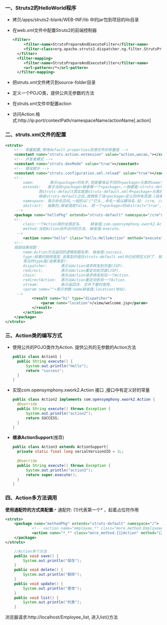 ### 一、Struts2的HelloWorld程序

 - 拷贝/apps/struts2-blank/WEB-INF/lib 中的jar包到项目的lib目录

 - 在web.xml文件中配置Struts2的前端控制器

   ```xml
   <filter>
     	<filter-name>StrutsPrepareAndExecuteFilter</filter-name>
     	<filter-class>org.apache.struts2.dispatcher.ng.filter.StrutsPrepareAndExecuteFilter</filter-class>
     </filter>
     <filter-mapping>
     	<filter-name>StrutsPrepareAndExecuteFilter</filter-name>
     	<url-pattern>/*</url-pattern>
     </filter-mapping>
   ```

 - 把struts.xml文件拷贝到source-folder目录

 - 定义一个POJO类，提供公共无参数的方法

 - 在struts.xml文件中配置action

 - 访问Action.格式:http://ip:port/contextPath/namespaceName/actionName[.action]

### 二、struts.xml文件的配置

```xml
<struts>
	<!-- 常量配置,修改default.properties资源文件的常量值 -->
	<constant name="struts.action.extension" value="action,wocao,"></constant>
	<!-- 开发者模式 -->
	<constant name="struts.devMode" value="true"></constant>
	<!-- 错误提示 -->
	<constant name="struts.configuration.xml.reload" value="true"></constant>
	<!-- 
		name:       表示<package>的名字,但是要保证不同的<package>元素的name不同. 可以通过该名字被其他的包所指代.
		extends:   表示当前<package>继承哪一个<package>,一般都是:struts-default. 
	           而struts-default其实就是struts-default.xml中<package>元素的名字.
	           继承struts-default之后,就拥有了该<package>定义的所有资源.(结果返回类型,拦截器..)
		namespace: 表示命名空间,一般的以"/"打头.,命名一般以模块名.如: /crm, /oa. 和<action>的name决定了一个Action类的访问路径.
		abstract:  抽象的,缺省值是false. 若一个<package>的abstract="true",那么该<package>中就不能再定义<action>元素,只能用来继承.
	 -->
	<package name="helloPkg" extends="struts-default" namespace="/crm">
	<!-- 
		class:一个Action类的全限定名.    缺省值:com.opensymphony.xwork2.ActionSupport类.
		method:当前Action动作访问的方法, 缺省值:execute.
	 -->
		<action name="hello" class="hello.HelloAction" method="execute">
	<!-- 
	局部结果视图：
		name:Action方法返回的逻辑视图名称. 缺省值:success.
		type:结果的跳转类型.该类型的值在struts-default.xml中已经预定义好了. 缺省值:dispatcher.
		常见的type值(结果类型):
		dispatcher:      表示从Action请求转发到页面(JSP).
		redirect:        表示从Action重定向到页面(JSP).
		chain:           表示从Action请求转发到另一个Action.
		redirectAction:  表示从Action重定向到另一个Action.
		stream:          表示返回流. 文件下载时使用.
		<param name="">表示参数:name缺省值:location(地址).
	 -->
			<result name="hi" type="dispatcher">
				<param name="location">/view/welcome.jsp</param>
			</result>
		</action>
	</package>
</struts>
```

### 三、Action类的编写方式

- 使用公共的POJO类作为Action. 提供公共的无参数的Action方法

  ```java
  public class Action1 {
  	public String execute() {
  		System.out.println("Hello");
  		return "success";
  	}
  }
  ```

- 实现com.opensymphony.xwork2.Action 接口 ,接口中有定义好的常量

  ```java
  public class Action2 implements com.opensymphony.xwork2.Action {
  	@Override
  	public String execute() throws Exception {
  		System.out.println("action2");
  		return SUCCESS;
  	}
  }
  ```

- **继承ActionSupport**(推荐)

  ```java
  public class Action3 extends ActionSupport{
  	private static final long serialVersionUID = 1L;
  	
  	@Override
  	public String execute() throws Exception {
  		System.out.println("action3");
  		return super.execute();
  	}
  }
  ```

### 四、Action多方法调用

**使用通配符的方式类配置**:`*`    通配符: {1}代表第一个* ，起着占位符作用

```xml
<struts>
    <package name="methodPkg" extends="struts-default" namespace="/">
            <!-- <action name="employee_*" class="more_method.EmployeeAction" method="{1}">		          </action> -->
            <action name="*_*" class="more_method.{1}Action" method="{2}"></action>
    </package>
</struts>
```

```java
	//Action多个方法
	public void save() {
		System.out.println("保存");
	}
	public void delete() {
		System.out.println("删除");
	}
	public void update() {
		System.out.println("更改");
	}
	public void list() {
		System.out.println("列表");
	}
```

浏览器请求:http://localhost/Employee_list,  进入list()方法